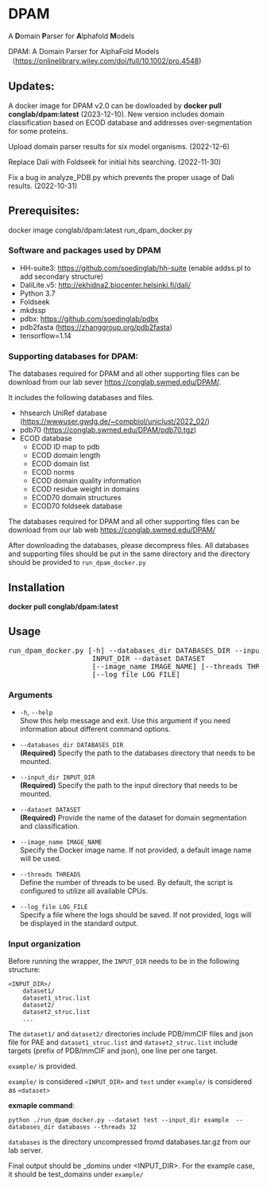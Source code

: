 # DPAM
A **D**omain **P**arser for **A**lphafold **M**odels 

DPAM: A Domain Parser for AlphaFold Models （https://onlinelibrary.wiley.com/doi/full/10.1002/pro.4548)

## Updates:
A docker image for DPAM v2.0 can be dowloaded by **docker pull conglab/dpam:latest** (2023-12-10). New version includes domain classification based on ECOD database and addresses over-segmentation for some proteins. 

Upload domain parser results for six model organisms.  (2022-12-6)

Replace Dali with Foldseek for initial hits searching. (2022-11-30)

Fix a bug in analyze_PDB.py which prevents the proper usage of Dali results. (2022-10-31)
## Prerequisites: 
docker image conglab/dpam:latest 
run_dpam_docker.py 

### Software and packages used by DPAM
- HH-suite3: https://github.com/soedinglab/hh-suite (enable addss.pl to add secondary structure)
- DaliLite.v5: http://ekhidna2.biocenter.helsinki.fi/dali/
- Python 3.7
- Foldseek 
- mkdssp
- pdbx: https://github.com/soedinglab/pdbx
- pdb2fasta (https://zhanggroup.org/pdb2fasta)
- tensorflow=1.14


### Supporting databases for DPAM:

The databases required for DPAM and all other supporting files can be download from our lab sever https://conglab.swmed.edu/DPAM/. 
  
It includes the following databases and files. </p>
- hhsearch UniRef database (https://wwwuser.gwdg.de/~compbiol/uniclust/2022_02/)
- pdb70 (https://conglab.swmed.edu/DPAM/pdb70.tgz)
- ECOD database 
  - ECOD ID map to pdb
  - ECOD domain length
  - ECOD domain list
  - ECOD norms 
  - ECOD domain quality information
  - ECOD residue weight in domains 
  - ECOD70 domain structures 
  - ECOD70 foldseek database

The databases required for DPAM and all other supporting files can be download from our lab web https://conglab.swmed.edu/DPAM/

After downloading the databases, please decompress files. All databases and supporting files should be put in the same directory and the directory should be provided to `run_dpam_docker.py` 
    
## Installation
**docker pull conglab/dpam:latest**

## Usage
<pre>run_dpam_docker.py [-h] --databases_dir DATABASES_DIR --input_dir
                    INPUT_DIR --dataset DATASET
                    [--image_name IMAGE_NAME] [--threads THREADS]
                    [--log_file LOG_FILE]</pre>

### Arguments

- `-h`, `--help`  
  Show this help message and exit. Use this argument if you need information about different command options.

- `--databases_dir DATABASES_DIR`  
  **(Required)** Specify the path to the databases directory that needs to be mounted.

- `--input_dir INPUT_DIR`  
  **(Required)** Specify the path to the input directory that needs to be mounted.

- `--dataset DATASET`  
  **(Required)** Provide the name of the dataset for domain segmentation and classification.

- `--image_name IMAGE_NAME`  
  Specify the Docker image name. If not provided, a default image name will be used.

- `--threads THREADS`  
  Define the number of threads to be used. By default, the script is configured to utilize all available CPUs.

- `--log_file LOG_FILE`  
  Specify a file where the logs should be saved. If not provided, logs will be displayed in the standard output.

### Input organization

Before running the wrapper, the `INPUT_DIR` needs to be in the following structure:
    
    <INPUT_DIR>/
        dataset1/
        dataset1_struc.list
        dataset2/
        dataset2_struc.list
        ...


The `dataset1/` and `dataset2/` directories include PDB/mmCIF files and json file for PAE and `dataset1_struc.list` and `dataset2_struc.list` include targets (prefix of PDB/mmCIF and json), one line per one target.

`example/` is provided.

`example/` is considered `<INPUT_DIR>` and `test` under `example/` is considered as `<dataset>`

**exmaple command**:

`python ./run_dpam_docker.py --dataset test --input_dir example  --databases_dir databases --threads 32`

`databases` is the directory uncompressed fromd databases.tar.gz from our lab server. 

Final output should be <dataset>_domins under <INPUT_DIR>. For the example case, it should be test_domains under `example/`
